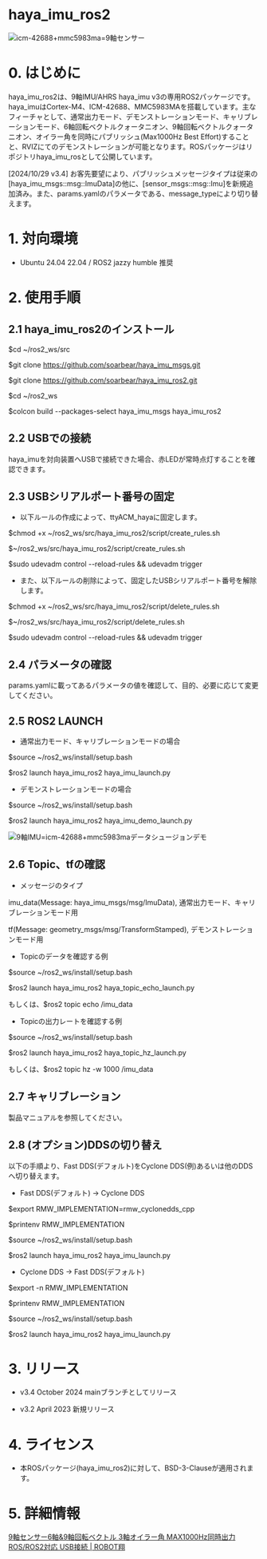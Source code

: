 # haya_imu_ros2

<img src="https://github.com/soarbear/haya_imu_ros2/blob/main/image/haya_imu(icm-42688+mmc5983ma).jpg" alt="icm-42688+mmc5983ma=9軸センサー" title="icm-42688+mmc5983ma=9軸センサー" />

# 0. はじめに

haya_imu_ros2は、9軸IMU/AHRS haya_imu v3の専用ROS2パッケージです。haya_imuはCortex-M4、ICM-42688、MMC5983MAを搭載しています。主なフィーチャとして、通常出力モード、デモンストレーションモード、キャリブレーションモード、6軸回転ベクトルクォータニオン、9軸回転ベクトルクォータニオン、オイラー角を同時にパブリッシュ(Max1000Hz Best Effort)することと、RVIZにてのデモンストレーションが可能となります。ROSパッケージはリポジトリhaya_imu_rosとして公開しています。

[2024/10/29 v3.4] お客先要望により、パブリッシュメッセージタイプは従来の[haya_imu_msgs::msg::ImuData]の他に、[sensor_msgs::msg::Imu]を新規追加済み。また、params.yamlのパラメータである、message_typeにより切り替えます。

# 1. 対向環境

- Ubuntu 24.04 22.04 / ROS2 jazzy humble 推奨

# 2. 使用手順

## 2.1 haya_imu_ros2のインストール

$cd ~/ros2_ws/src

$git clone https://github.com/soarbear/haya_imu_msgs.git

$git clone https://github.com/soarbear/haya_imu_ros2.git

$cd ~/ros2_ws

$colcon build --packages-select haya_imu_msgs haya_imu_ros2

## 2.2 USBでの接続

haya_imuを対向装置へUSBで接続できた場合、赤LEDが常時点灯することを確認できます。

## 2.3 USBシリアルポート番号の固定

- 以下ルールの作成によって、ttyACM_hayaに固定します。

$chmod +x ~/ros2_ws/src/haya_imu_ros2/script/create_rules.sh

$~/ros2_ws/src/haya_imu_ros2/script/create_rules.sh

$sudo udevadm control --reload-rules && udevadm trigger

- また、以下ルールの削除によって、固定したUSBシリアルポート番号を解除します。

$chmod +x ~/ros2_ws/src/haya_imu_ros2/script/delete_rules.sh

$~/ros2_ws/src/haya_imu_ros2/script/delete_rules.sh

$sudo udevadm control --reload-rules && udevadm trigger

## 2.4 パラメータの確認

params.yamlに載ってあるパラメータの値を確認して、目的、必要に応じて変更してください。

## 2.5 ROS2 LAUNCH

- 通常出力モード、キャリブレーションモードの場合

$source ~/ros2_ws/install/setup.bash

$ros2 launch haya_imu_ros2 haya_imu_launch.py

- デモンストレーションモードの場合

$source ~/ros2_ws/install/setup.bash

$ros2 launch haya_imu_ros2 haya_imu_demo_launch.py

<img src="https://github.com/soarbear/haya_imu_ros2/blob/main/image/demo_fusion.jpg" alt="9軸IMU=icm-42688+mmc5983maデータシュージョンデモ" title="9軸IMU=icm-42688+mmc5983maデータシュージョンデモ" />

## 2.6 Topic、tfの確認

- メッセージのタイプ

imu_data(Message: haya_imu_msgs/msg/ImuData), 通常出力モード、キャリブレーションモード用 

tf(Message: geometry_msgs/msg/TransformStamped), デモンストレーションモード用

- Topicのデータを確認する例

$source ~/ros2_ws/install/setup.bash

$ros2 launch haya_imu_ros2 haya_topic_echo_launch.py

もしくは、$ros2 topic echo /imu_data

- Topicの出力レートを確認する例

$source ~/ros2_ws/install/setup.bash

$ros2 launch haya_imu_ros2 haya_topic_hz_launch.py

もしくは、$ros2 topic hz -w 1000 /imu_data

## 2.7 キャリブレーション

製品マニュアルを参照してください。

## 2.8 (オプション)DDSの切り替え

以下の手順より、Fast DDS(デフォルト)をCyclone DDS(例)あるいは他のDDSへ切り替えます。

- Fast DDS(デフォルト) → Cyclone DDS

$export RMW_IMPLEMENTATION=rmw_cyclonedds_cpp

$printenv RMW_IMPLEMENTATION

$source ~/ros2_ws/install/setup.bash

$ros2 launch haya_imu_ros2 haya_imu_launch.py

- Cyclone DDS → Fast DDS(デフォルト)

$export -n RMW_IMPLEMENTATION

$printenv RMW_IMPLEMENTATION

$source ~/ros2_ws/install/setup.bash

$ros2 launch haya_imu_ros2 haya_imu_launch.py

# 3. リリース
- v3.4 October 2024 mainブランチとしてリリース

- v3.2 April 2023 新規リリース

# 4. ライセンス

- 本ROSパッケージ(haya_imu_ros2)に対して、BSD-3-Clauseが適用されます。

# 5. 詳細情報

<a href="https://store.soarcloud.com/products/detail/137" target="_blank">9軸センサー6軸&9軸回転ベクトル 3軸オイラー角 MAX1000Hz同時出力 ROS/ROS2対応 USB接続 | ROBOT翔</a>
